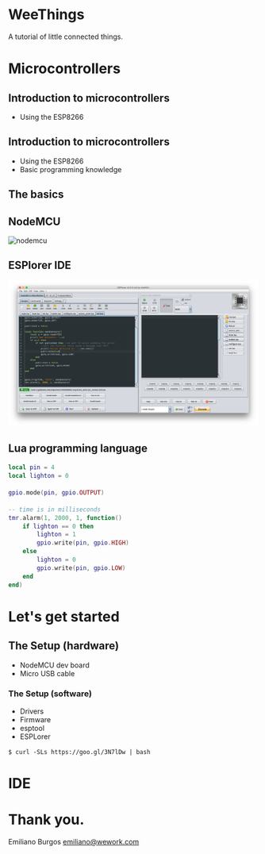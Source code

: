 # WeeThings

A tutorial of little connected things.

# Microcontrollers

## Introduction to microcontrollers

* Using the ESP8266

## Introduction to microcontrollers

* Using the ESP8266
* Basic programming knowledge

## The basics

## NodeMCU
![nodemcu](https://raw.githubusercontent.com/goliatone/wee-things-workshop/master/images/nodemcu-001.jpg)

## ESPlorer IDE

![nodemcu](https://raw.githubusercontent.com/goliatone/wee-things-workshop/master/images/esplorer-001.png)

## Lua programming language

```lua
local pin = 4
local lighton = 0

gpio.mode(pin, gpio.OUTPUT)

-- time is in milliseconds
tmr.alarm(1, 2000, 1, function()
    if lighton == 0 then
        lighton = 1
        gpio.write(pin, gpio.HIGH)
    else
        lighton = 0
        gpio.write(pin, gpio.LOW)
    end
end)
```

# Let's get started

## The Setup (hardware)
* NodeMCU dev board
* Micro USB cable



### The Setup (software)
* Drivers
* Firmware
* esptool
* ESPLorer

```
$ curl -SLs https://goo.gl/3N7lDw | bash
```

# IDE



# Thank you.
Emiliano Burgos
<a href="mailto:emiliano@wework.com">emiliano@wework.com</a>
